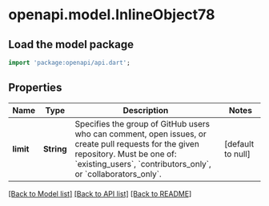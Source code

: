 # openapi.model.InlineObject78

## Load the model package
```dart
import 'package:openapi/api.dart';
```

## Properties
Name | Type | Description | Notes
------------ | ------------- | ------------- | -------------
**limit** | **String** | Specifies the group of GitHub users who can comment, open issues, or create pull requests for the given repository. Must be one of: &#x60;existing_users&#x60;, &#x60;contributors_only&#x60;, or &#x60;collaborators_only&#x60;. | [default to null]

[[Back to Model list]](../README.md#documentation-for-models) [[Back to API list]](../README.md#documentation-for-api-endpoints) [[Back to README]](../README.md)


